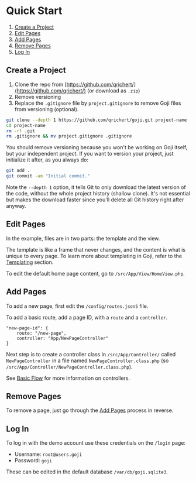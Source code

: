 Quick Start
===========

1. [Create a Project](#create-a-project)
2. [Edit Pages](#edit-pages)
3. [Add Pages](#add-pages)
3. [Remove Pages](#remove-pages)
4. [Log In](#log-in)

Create a Project
----------------

1. Clone the repo from [https://github.com/qrichert/](https://github.com/qrichert/) (or download as `.zip`)
2. Remove versioning
3. Replace the `.gitignore` file by `project.gitignore` to remove Goji files from versioning (optional).

```sh
git clone --depth 1 https://github.com/qrichert/goji.git project-name
cd project-name
rm -rf .git
rm .gitignore && mv project.gitignore .gitignore
```

You should remove versioning because you won't be working on Goji itself, but your independent project.
If you want to version your project, just initialize it after, as you always do:

```sh
git add .
git commit -am "Initial commit."
```

Note the `--depth 1` option, it tells Git to only download the latest version of the code, without the
whole project history (shallow clone). It's not essential but makes the download faster since you'll
delete all Git history right after anyway.

Edit Pages
----------

In the example, files are in two parts: the template and the view.

The template is like a frame that never changes, and the content is what is unique to every page.
To learn more about templating in Goji, refer to the [Templating](Templating.md) section.

To edit the default home page content, go to `/src/App/View/HomeView.php`.

Add Pages
---------

To add a new page, first edit the `/config/routes.json5` file.

To add a basic route, add a page ID, with a `route` and a `controller`.

```json5
"new-page-id": {
    route: "/new-page",
    controller: "App/NewPageController"
}
```

Next step is to create a controller class in `/src/App/Controller/` called `NewPageController` in a
file named `NewPageController.class.php` (so `/src/App/Controller/NewPageController.class.php`).

See [Basic Flow](BasicFlow.md) for more information on controllers.

Remove Pages
------------

To remove a page, just go through the [Add Pages](#add-pages) process in reverse.

Log In
------

To log in with the demo account use these credentials on the `/login` page:

- Username: `root@users.goji`
- Password: `goji`

These can be edited in the default database `/var/db/goji.sqlite3`.

